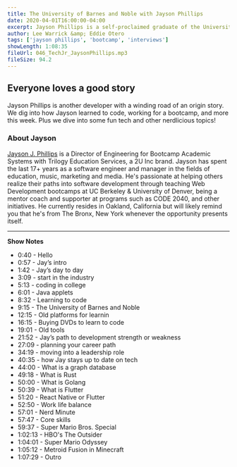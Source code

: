 ```yaml
---
title: The University of Barnes and Noble with Jayson Phillips
date: 2020-04-01T16:00:00-04:00
excerpt: Jayson Phillips is a self-proclaimed graduate of the University of Barnes and Noble. This week we talk to Jayson about working for a bootcamp, learning to code, and dig into some fun tech like flutter, Golang, and Rust.
author: Lee Warrick &amp; Eddie Otero
tags: ['jayson phillips', 'bootcamp', 'interviews']
showLength: 1:08:35
fileUrl: 046_TechJr_JaysonPhillips.mp3
fileSize: 94.2
---
```


## Everyone loves a good story

Jayson Phillips is another developer with a winding road of an origin story. We dig into how Jayson learned to code, working for a bootcamp, and more this week. Plus we dive into some fun tech and other nerdlicious topics!

### About Jayson

[Jayson J. Phillips](https://jaysonjphillips.com/about/) is a Director of Engineering for Bootcamp Academic Systems with Trilogy Education Services, a 2U Inc brand.  Jayson has
spent the last 17+ years as a software engineer and manager in the fields of education, music, marketing and media. He's passionate at helping others
realize their paths into software development through teaching Web Development bootcamps at UC Berkeley & University of Denver, being a mentor coach and supporter
at programs such as CODE 2040, and other initiatives. He currently resides in Oakland, California but will likely remind you that he's from The Bronx, New York whenever the opportunity
presents itself.

---

**Show Notes**

* 0:40 - Hello
* 0:57 - Jay’s intro
* 1:42 - Jay’s day to day
* 3:09 - start in the industry
* 5:13 - coding in college
* 6:01 - Java applets
* 8:32 - Learning to code
* 9:15 - The University of Barnes and Noble
* 12:15 - Old platforms for learnin
* 16:15 - Buying DVDs to learn to code
* 19:01 - Old tools
* 21:52 - Jay’s path to development strength or weakness
* 27:09 - planning your career path
* 34:19 - moving into a leadership role
* 40:35 - how Jay stays up to date on tech
* 44:00 - What is a graph database
* 49:18 - What is Rust
* 50:00 - What is Golang
* 50:39 - What is Flutter
* 51:20 - React Native or Flutter
* 52:50 - Work life balance
* 57:01 - Nerd Minute
* 57:47 - Core skills
* 59:37 - Super Mario Bros. Special
* 1:02:13 - HBO's The Outsider
* 1:04:01 - Super Mario Odyssey
* 1:05:12 - Metroid Fusion in Minecraft
* 1:07:29 - Outro